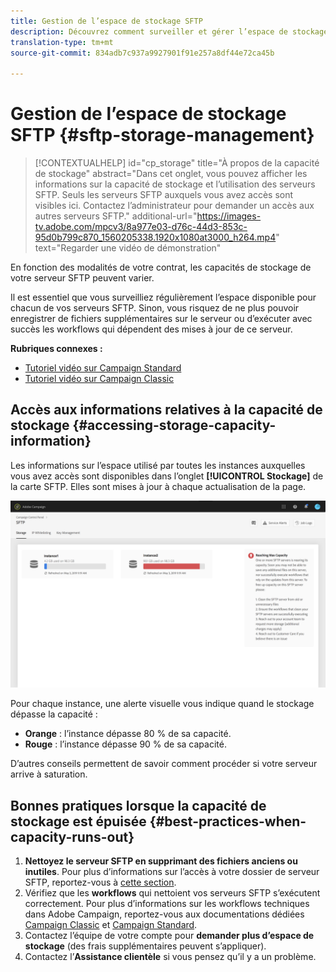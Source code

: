 ```yaml
---
title: Gestion de l’espace de stockage SFTP
description: Découvrez comment surveiller et gérer l’espace de stockage de votre serveur SFTP
translation-type: tm+mt
source-git-commit: 834adb7c937a9927901f91e257a8df44e72ca45b

---
```



# Gestion de l’espace de stockage SFTP {#sftp-storage-management}

>[!CONTEXTUALHELP]
>id="cp_storage"
>title="À propos de la capacité de stockage"
>abstract="Dans cet onglet, vous pouvez afficher les informations sur la capacité de stockage et l’utilisation des serveurs SFTP. Seuls les serveurs SFTP auxquels vous avez accès sont visibles ici. Contactez l’administrateur pour demander un accès aux autres serveurs SFTP."
>additional-url="https://images-tv.adobe.com/mpcv3/8a977e03-d76c-44d3-853c-95d0b799c870_1560205338.1920x1080at3000_h264.mp4" text="Regarder une vidéo de démonstration"

En fonction des modalités de votre contrat, les capacités de stockage de votre serveur SFTP peuvent varier.

Il est essentiel que vous surveilliez régulièrement l’espace disponible pour chacun de vos serveurs SFTP. Sinon, vous risquez de ne plus pouvoir enregistrer de fichiers supplémentaires sur le serveur ou d’exécuter avec succès les workflows qui dépendent des mises à jour de ce serveur.

**Rubriques connexes :**

* [Tutoriel vidéo sur Campaign Standard](https://docs.adobe.com/content/help/en/campaign-learn/campaign-standard-tutorials/administrating/control-panel/monitoring-server-capacity-whitelisting-adding-ssh-key.html)
* [Tutoriel vidéo sur Campaign Classic](https://docs.adobe.com/content/help/en/campaign-learn/campaign-classic-tutorials/administrating/control-panel-acc/managing-sftp-servers.html)

## Accès aux informations relatives à la capacité de stockage {#accessing-storage-capacity-information}

Les informations sur l’espace utilisé par toutes les instances auxquelles vous avez accès sont disponibles dans l’onglet **[!UICONTROL Stockage]** de la carte SFTP. Elles sont mises à jour à chaque actualisation de la page.

![](assets/control_panel_space.png)

Pour chaque instance, une alerte visuelle vous indique quand le stockage dépasse la capacité :

* **Orange** : l’instance dépasse 80 % de sa capacité.
* **Rouge** : l’instance dépasse 90 % de sa capacité.

D’autres conseils permettent de savoir comment procéder si votre serveur arrive à saturation.

## Bonnes pratiques lorsque la capacité de stockage est épuisée {#best-practices-when-capacity-runs-out}

1. **Nettoyez le serveur SFTP en supprimant des fichiers anciens ou inutiles**. Pour plus d’informations sur l’accès à votre dossier de serveur SFTP, reportez-vous à [cette section](../../sftp/using/logging-into-sftp-server.md).
1. Vérifiez que les **workflows** qui nettoient vos serveurs SFTP s’exécutent correctement. Pour plus d’informations sur les workflows techniques dans Adobe Campaign, reportez-vous aux documentations dédiées [Campaign Classic](https://docs.campaign.adobe.com/doc/AC/en/WKF__General_operation_Building_a_workflow.html#Technical_workflows) et [Campaign Standard](https://helpx.adobe.com/fr/campaign/standard/administration/using/technical-workflows.html).
1. Contactez l’équipe de votre compte pour **demander plus d’espace de stockage** (des frais supplémentaires peuvent s’appliquer).
1. Contactez l’**Assistance clientèle** si vous pensez qu’il y a un problème.
